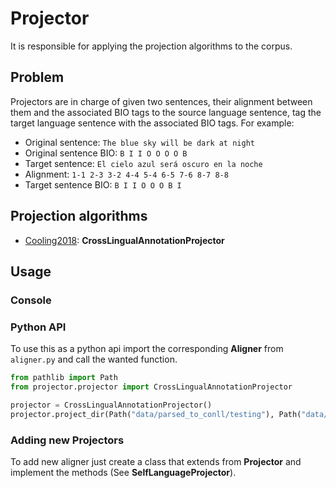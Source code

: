 # Projector

It is responsible for applying the projection algorithms to the corpus.

## Problem

Projectors are in charge of given two sentences, their alignment between them and the associated BIO tags to the source language sentence, tag the target language sentence with the associated BIO tags. For example:

- Original sentence: `The blue sky will be dark at night`
- Original sentence BIO: `B I I O O O O B`
- Target sentence: `El cielo azul será oscuro en la noche`
- Alignment: `1-1 2-3 3-2 4-4 5-4 6-5 7-6 8-7 8-8`
- Target sentence BIO: `B I I O O O B I`

## Projection algorithms

- [Cooling2018](https://github.com/UKPLab/coling2018-xling_argument_mining): **CrossLingualAnnotationProjector**

## Usage

### Console

### Python API

To use this as a python api import the corresponding **Aligner** from `aligner.py` and call the wanted function.

```python
from pathlib import Path
from projector.projector import CrossLingualAnnotationProjector

projector = CrossLingualAnnotationProjector()
projector.project_dir(Path("data/parsed_to_conll/testing"), Path("data/sentence_alignment/testing"), Path("data/bidirectional_alignment/testing"), Path("data/projection/testing"))
```

### Adding new Projectors

To add new aligner just create a class that extends from **Projector** and implement the methods (See **SelfLanguageProjector**).
